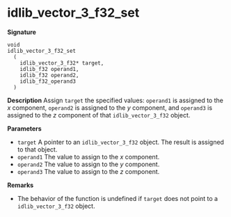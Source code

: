 # idlib_vector_3_f32_set

**Signature**
```
void
idlib_vector_3_f32_set
  (
    idlib_vector_3_f32* target,
    idlib_f32 operand1,
    idlib_f32 operand2,
    idlib_f32_operand3
  )
```

**Description**
Assign `target` the specified values:
`operand1` is assigned to the *x* component,
`operand2` is assigned to the *y* component, and
`operand3` is assigned to the *z* component
of that `idlib_vector_3_f32` object.

**Parameters**
- `target` A pointer to an `idlib_vector_3_f32` object. The result is assigned to that object.
- `operand1` The value to assign to the *x* component.
- `operand2` The value to assign to the *y* component.
- `operand3` The value to assign to the *z* component.

**Remarks**
- The behavior of the function is undefined if `target` does not point to a `idlib_vector_3_f32` object.

